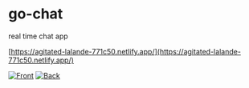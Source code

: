 # go-chat

real time chat app

[https://agitated-lalande-771c50.netlify.app/](https://agitated-lalande-771c50.netlify.app/)

[![Front](https://github.com/Dmitry-Ship/go-chat/actions/workflows/front.yml/badge.svg)](https://github.com/Dmitry-Ship/go-chat/actions/workflows/front.yml)
[![Back](https://github.com/Dmitry-Ship/go-chat/actions/workflows/back.yml/badge.svg)](https://github.com/Dmitry-Ship/go-chat/actions/workflows/back.yml)
